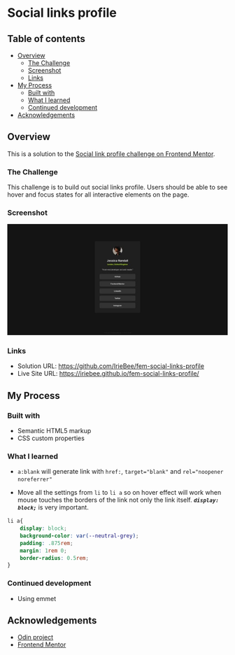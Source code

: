 # Social links profile

## Table of contents

- [Overview](#overview)
    - [The Challenge](#the-challenge)
    - [Screenshot](#screenshot)
    - [Links](#links)
- [My Process](#my-process)
    - [Built with](#built-with)
    - [What I learned](#what-i-learned)
    - [Continued development](#continued-development)
- [Acknowledgements](#acknowledgements)

## Overview

This is a solution to the [Social link profile challenge on Frontend Mentor](https://www.frontendmentor.io/challenges/social-links-profile-UG32l9m6dQ).

### The Challenge

This challenge is to build out social links profile.
Users should be able to see hover and focus states for all interactive elements on the page.

### Screenshot

![Screenshot](https://github.com/IrieBee/fem-social-links-profile/blob/main/images/screenshot.jpg)

### Links

* Solution URL: https://github.com/IrieBee/fem-social-links-profile
* Live Site URL: https://iriebee.github.io/fem-social-links-profile/

## My Process

### Built with

* Semantic HTML5 markup
* CSS custom properties

### What I learned

* `a:blank` will generate link with  `href:`,  `target="blank"` and  `rel="noopener noreferrer"`

* Move all the settings from `li` to `li a` so on hover effect will work when mouse touches the borders of the link not only the link itself. ***`display: block;`*** is very important.
```css
li a{
    display: block;
    background-color: var(--neutral-grey);
    padding: .875rem;
    margin: 1rem 0;
    border-radius: 0.5rem;
}
```


### Continued development

* Using emmet


## Acknowledgements

* [Odin project](https://www.theodinproject.com/)
* [Frontend Mentor](https://www.frontendmentor.io/home)
